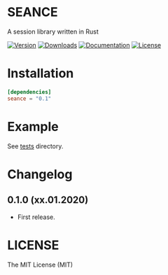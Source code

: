 # SEANCE

A session library written in Rust

[![Version](https://img.shields.io/crates/v/seance.svg?style=flat-square)](https://crates.io/crates/seance)
[![Downloads](https://img.shields.io/crates/d/seance.svg?style=flat-square)](https://crates.io/crates/seance)
[![Documentation](https://img.shields.io/badge/docs-latest-brightgreen.svg?style=flat-square)](https://docs.rs/seance)
[![License](https://img.shields.io/crates/l/seance.svg?style=flat-square)](https://github.com/rossnomann/seance/tree/master/LICENSE)

# Installation

```toml
[dependencies]
seance = "0.1"
```

# Example

See [tests](https://github.com/rossnomann/seance/tree/master/tests) directory.

# Changelog

## 0.1.0 (xx.01.2020)

- First release.

# LICENSE

The MIT License (MIT)
